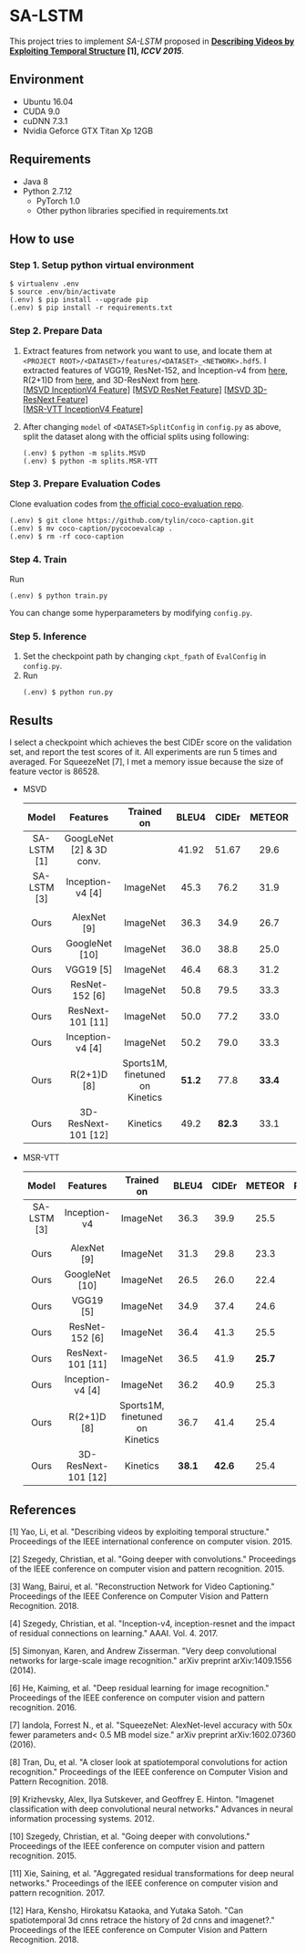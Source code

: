 # SA-LSTM

This project tries to implement *SA-LSTM* proposed in **[Describing Videos by Exploiting Temporal Structure](https://www.cv-foundation.org/openaccess/content_iccv_2015/papers/Yao_Describing_Videos_by_ICCV_2015_paper.pdf) [1], *ICCV 2015***.



## Environment

* Ubuntu 16.04
* CUDA 9.0
* cuDNN 7.3.1
* Nvidia Geforce GTX Titan Xp 12GB


## Requirements

* Java 8
* Python 2.7.12
  * PyTorch 1.0
  * Other python libraries specified in requirements.txt



## How to use

### Step 1. Setup python virtual environment

```
$ virtualenv .env
$ source .env/bin/activate
(.env) $ pip install --upgrade pip
(.env) $ pip install -r requirements.txt
```


### Step 2. Prepare Data

1. Extract features from network you want to use, and locate them at `<PROJECT ROOT>/<DATASET>/features/<DATASET>_<NETWORK>.hdf5`. I extracted features of VGG19, ResNet-152, and Inception-v4 from [here](https://github.com/hobincar/pytorch-video-feature-extractor), R(2+1)D from [here](https://github.com/facebookresearch/VMZ), and 3D-ResNext from [here](https://github.com/kenshohara/video-classification-3d-cnn-pytorch). <br/>
   [[MSVD InceptionV4 Feature]](https://drive.google.com/open?id=18aZ8AdFeJ8h2wPR3YMnZNHnw7ebtfGih)
   [[MSVD ResNet Feature]](https://drive.google.com/open?id=1efQ2aBRhDuLz2SVZjVcMBwZq5f_ZKtLI)
   [[MSVD 3D-ResNext Feature]](https://drive.google.com/open?id=1XvJf-5yyOv-DicNqp-Z9nM9EHwZ3KB5E)<br/>
   [[MSR-VTT InceptionV4 Feature]](https://drive.google.com/open?id=1pFh4u-KwSnCFRl6UJgg7yeaLo2GbxkVT)

2. After changing `model` of `<DATASET>SplitConfig` in `config.py` as above, split the dataset along with the official splits using following:

   ```
   (.env) $ python -m splits.MSVD
   (.env) $ python -m splits.MSR-VTT
   ```


### Step 3. Prepare Evaluation Codes

Clone evaluation codes from [the official coco-evaluation repo](https://github.com/tylin/coco-caption).

   ```
   (.env) $ git clone https://github.com/tylin/coco-caption.git
   (.env) $ mv coco-caption/pycocoevalcap .
   (.env) $ rm -rf coco-caption
   ```


### Step 4. Train

Run
   ```
   (.env) $ python train.py
   ```

You can change some hyperparameters by modifying `config.py`.


### Step 5. Inference

1. Set the checkpoint path by changing `ckpt_fpath` of `EvalConfig` in `config.py`.
2. Run
   ```
   (.env) $ python run.py
   ```


## Results

I select a checkpoint which achieves the best CIDEr score on the validation set, and report the test scores of it. All experiments are run 5 times and averaged. For SqueezeNet [7], I met a memory issue because the size of feature vector is 86528.

* MSVD

  | Model | Features | Trained on | BLEU4 | CIDEr | METEOR | ROUGE_L |
  | :---: | :---: | :---: | :---: | :---: | :---: | :---: |
  | SA-LSTM [1] | GoogLeNet [2] & 3D conv. | | 41.92 | 51.67 | 29.6 | - |
  | SA-LSTM [3] | Inception-v4 [4] | ImageNet | 45.3 | 76.2 | 31.9 | 64.2 |
  |  |  |  |  |  |
  | Ours | AlexNet [9] | ImageNet | 36.3 |	34.9 |	26.7 |	63.4 |
  | Ours | GoogleNet [10] | ImageNet | 36.0 |	38.8 |	25.0 |	57.1 |
  | Ours | VGG19 [5] | ImageNet | 46.4	| 68.3 |	31.2 |	67.4 |
  | Ours | ResNet-152 [6] | ImageNet | 50.8	| 79.5 |	33.3 |	69.8 |
  | Ours | ResNext-101 [11] | ImageNet | 50.0 |	77.2 |	33.0 |	63.4 |
  | Ours | Inception-v4 [4] | ImageNet | 50.2	| 79.0 |	33.3 |	69.7 |
  | Ours | R(2+1)D [8] | Sports1M, finetuned on Kinetics | **51.2**	| 77.8 |	**33.4** |	**70.1** |
  | Ours | 3D-ResNext-101 [12] | Kinetics | 49.2	| **82.3** |	33.1 |	70.0 |


* MSR-VTT

  | Model | Features | Trained on | BLEU4 | CIDEr | METEOR | ROUGE_L |
  | :---: | :---: | :---: | :---: | :---: | :---: | :---: |
  | SA-LSTM [3] | Inception-v4 | ImageNet | 36.3 | 39.9 | 25.5 | 58.3 |
  |  |  |  |  |  |
  | Ours | AlexNet [9] | ImageNet | 31.3 |	29.8 |	23.3 |	54.5 |
  | Ours | GoogleNet [10] | ImageNet | 26.5 |	26.0 |	22.4 |	58.4 |
  | Ours | VGG19 [5] | ImageNet | 34.9	| 37.4 |	24.6 |	56.3 |
  | Ours | ResNet-152 [6] | ImageNet | 36.4 |	41.3 |	25.5 |	57.6 |
  | Ours | ResNext-101 [11] | ImageNet | 36.5 |	41.9 |	**25.7** |	57.8 |
  | Ours | Inception-v4 [4] | ImageNet | 36.2	| 40.9 |	25.3 |	57.3 |
  | Ours | R(2+1)D [8] | Sports1M, finetuned on Kinetics | 36.7 |	41.4 |	25.4 |	57.7 |
  | Ours | 3D-ResNext-101 [12] | Kinetics | **38.1**	| **42.6** |	25.4 |	**58.5** |


## References

[1] Yao, Li, et al. "Describing videos by exploiting temporal structure." Proceedings of the IEEE international conference on computer vision. 2015.

[2] Szegedy, Christian, et al. "Going deeper with convolutions." Proceedings of the IEEE conference on computer vision and pattern recognition. 2015.

[3] Wang, Bairui, et al. "Reconstruction Network for Video Captioning." Proceedings of the IEEE Conference on Computer Vision and Pattern Recognition. 2018.

[4] Szegedy, Christian, et al. "Inception-v4, inception-resnet and the impact of residual connections on learning." AAAI. Vol. 4. 2017.

[5] Simonyan, Karen, and Andrew Zisserman. "Very deep convolutional networks for large-scale image recognition." arXiv preprint arXiv:1409.1556 (2014).

[6] He, Kaiming, et al. "Deep residual learning for image recognition." Proceedings of the IEEE conference on computer vision and pattern recognition. 2016.

[7] Iandola, Forrest N., et al. "SqueezeNet: AlexNet-level accuracy with 50x fewer parameters and< 0.5 MB model size." arXiv preprint arXiv:1602.07360 (2016).

[8] Tran, Du, et al. "A closer look at spatiotemporal convolutions for action recognition." Proceedings of the IEEE conference on Computer Vision and Pattern Recognition. 2018.

[9] Krizhevsky, Alex, Ilya Sutskever, and Geoffrey E. Hinton. "Imagenet classification with deep convolutional neural networks." Advances in neural information processing systems. 2012.

[10] Szegedy, Christian, et al. "Going deeper with convolutions." Proceedings of the IEEE conference on computer vision and pattern recognition. 2015.

[11] Xie, Saining, et al. "Aggregated residual transformations for deep neural networks." Proceedings of the IEEE conference on computer vision and pattern recognition. 2017.

[12] Hara, Kensho, Hirokatsu Kataoka, and Yutaka Satoh. "Can spatiotemporal 3d cnns retrace the history of 2d cnns and imagenet?." Proceedings of the IEEE conference on Computer Vision and Pattern Recognition. 2018.
